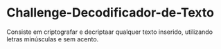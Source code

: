 # Challenge-Decodificador-de-Texto
 Consiste em criptografar e decriptaar qualquer texto inserido, utilizando letras minúsculas e sem acento.
